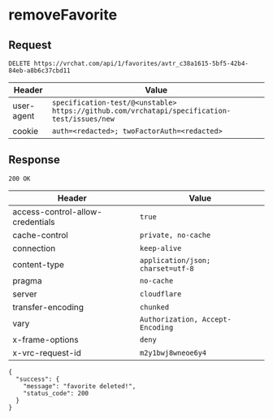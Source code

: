 # removeFavorite

## Request
`DELETE https://vrchat.com/api/1/favorites/avtr_c38a1615-5bf5-42b4-84eb-a8b6c37cbd11`

| Header | Value |
| ------ | ----- |
| user-agent | `specification-test/@<unstable> https://github.com/vrchatapi/specification-test/issues/new` |
| cookie | `auth=<redacted>; twoFactorAuth=<redacted>` |


## Response
`200 OK`

| Header | Value |
| ------ | ----- |
| access-control-allow-credentials | `true` |
| cache-control | `private, no-cache` |
| connection | `keep-alive` |
| content-type | `application/json; charset=utf-8` |
| pragma | `no-cache` |
| server | `cloudflare` |
| transfer-encoding | `chunked` |
| vary | `Authorization, Accept-Encoding` |
| x-frame-options | `deny` |
| x-vrc-request-id | `m2y1bwj8wneoe6y4` |

```jsonc
{
  "success": {
    "message": "favorite deleted!",
    "status_code": 200
  }
}
```
